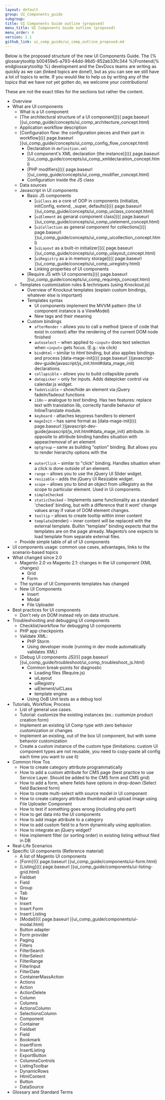 ```yaml
---
layout: default
group: UI_Components_guide
subgroup:
title: UI Components Guide outline (proposed)
menu_title: UI Components Guide outline (proposed)
menu_order: 4
version: 2.1
github_link: ui_comp_guide/ui_comp_outline_proposed.md
---
```


Below is the proposed structure of the new UI Components Guide. The {% glossarytooltip b00459e5-a793-44dd-98d5-852ab33fc344 %}Frontend{% endglossarytooltip %} development and the DevDocs teams are writing as quickly as we can (linked topics are done!), but as you can see we still have a lot of topics to write.
If you would like to help us by writing any of the topics that we have not yet gotten do, we welcome your contributions!

<div class="bs-callout bs-callout-info" id="info">
<p>These are not the exact titles for the sections but rather the content.</p>
</div>

- Overview
- What are UI components
	- What is a UI component
	- [The architectural structure of a UI component]({{ page.baseurl }}ui_comp_guide/concepts/ui_comp_architecture_concept.html)
	- Application workflow description
	- [Configuration flow: the configuration pieces and their part in workflow]({{ page.baseurl }}ui_comp_guide/concepts/ui_comp_config_flow_concept.html)
		- Declaration in `definition.xml`
		- [UI component's XML declaration (the instance)]({{ page.baseurl }}ui_comp_guide/concepts/ui_comp_xmldeclaration_concept.html)
		- [PHP modifiers]({{ page.baseurl }}ui_comp_guide/concepts/ui_comp_modifier_concept.html)
		- Configuration inside the JS class
	- Data sources
	- Javascript in UI components
		- Basic JS components
			- [`uiClass` as a core of OOP in components (initialize, initConfig, extend, _super, defaults)]({{ page.baseurl }}ui_comp_guide/concepts/ui_comp_uiclass_concept.html)
			- [`uiElement` as genaral component class]({{ page.baseurl }}ui_comp_guide/concepts/ui_comp_uielement_concept.html)
			- [`uiCollection` as general component for collections]({{ page.baseurl }}ui_comp_guide/concepts/ui_comp_uicollection_concept.html)
			- [`uiLayout`  as a built-in initializer]({{ page.baseurl }}ui_comp_guide/concepts/ui_comp_uilayout_concept.html)
			- [`uiRegistry`  as a in memory storage]({{ page.baseurl }}ui_comp_guide/concepts/ui_comp_uiregistry.html)
			- Linking properties of UI components
		- [Require JS with UI components]({{ page.baseurl }}ui_comp_guide/concepts/ui_comp_requirejs_concept.html)
	- Templates customization rules & techniques (using Knockout.js)
		- Overview of Knockout templates (explain custom bindings, whatever else is important)
		- Templates syntax
			- UI components implement the MVVM pattern (the UI component instance is a ViewModel)
			- New tags and their meaning
		- Custom bindings
			- `afterRender` – allows you to call a method (piece of code that exist in context) after the  rendering of the current DOM node finished
			- `autoselect` – when applied to `<input>` does text selection when `<input>` gets focus. (E.g.: via click)
			- `bindHtml` – similar to _html_ binding, but also applies bindings and process [data-mage-init]({{ page.baseurl }}javascript-dev-guide/javascript/js_init.html#data_mage_init) declarations.
			- `collapsible` – allows you to build collapsible panels
			- `datepicker` – only for inputs. Adds datepicker control via calendar.js widget.
			- `fadeVisible` – show/hide an element via jQuery fadeIn/fadeout functions
			- `i18n` – analogue to _text_ binding. Has two features: replace text with translation lib, correctly handle behavior of InlineTranslate module.
			- `keyboard` - attaches keypress handlers to element
			- `mageInit` – has same format as [data-mage-init]({{ page.baseurl }}javascript-dev-guide/javascript/js_init.html#data_mage_init) attribute. In opposite to attribute binding handles situation with appear/removal of an element
			- `optgroup` – same as building "option" binding. But allows you to render hierarchy options with the <optgroup> tag.
			- `outerClick` – similar to "click" binding. Handles situation when a click is done outside of an element.
			- `range` – allows you to use the jQuery UI Slider widget.
			- `resizable` – adds the jQuery UI Resizable widget.
			- `scope` – allows you to bind an object from uiRegistry as the scope to particular element. Used in Ui components.
			- `simpleChecked`
			- `staticChecked` - Implements same functionality as a standard 'checked' binding, but with a difference that it wont' change values array if value of DOM element changes.
			- `tooltip` – allows to create tooltip within inner content
			- `template`(render) – inner content will be replaced with the external template. Builtin "template" binding expects that the templates are on the page already. Magento’s one expects to load template from separate external files.
	- Provide simple table of all of UI сomponents
- UI components usage: common use cases, advantages, links to the scenario-based topics
- What changed since 2.0
	- Magento 2.0 vs Magento 2.1: changes in the UI component (XML changes)
		- Grid
		- Form
	- The syntax of UI Components templates has changed
	- New UI Components
		- Insert
		- Modal
		- File Uploader
- Best practices for UI components
	-  Don't rely on DOM instead rely on data structure.
-  Troubleshooting and debugging UI components
	-  Checklist/workflow for debugging UI components
	-  PHP app checkpoints
	-  Validate XML:
		-  PHP Storm
		-  Using developer mode (running in dev mode automatically validates XML)
	-  [Debug UI components JS]({{ page.baseurl }}ui_comp_guide/troubleshoot/ui_comp_troubleshoot_js.html)
		-  Common break-points for diagnostic
			-  Loading files (Require.js)
			-  uiLayout
			-  uiRegistry
			-  uiElement/uiCLass
			-  template engine
		-  Using OoB Unit tests as a debug tool
-  Tutorials, Workflow, Process
	-  List of general use cases.
	-  Tutorial: customize the existing instances (ex.: customize product creation form)
	-  Implement an existing UI Comp type with zero behavior customization or changes
	-  Implement an existing, out of the box UI component, but with some behavior customization
	-  Create a custom instance of the custom type (limitations: custom UI component types are not reusable, you need to copy-paste all config each time you want to use it)
-  Common How Tos
	-  How to create category attribute programmatically
	-  How to add a custom attribute for CMS page (best practice to use Service Layer. Should be added to the CMS form and CMS grid)
	-  How to add a form, where fields have options in drop-down (Select field Backend form)
	-  How to create multi-select with source model in UI component
	-  How to create category attribute thumbnail and upload image using File Uploader Component
	-  How to test if something goes wrong (including php part)
	-  How to get data into the UI components
	-  How to add image attribute to a category
	-  How to add custom field to a form dynamically using application.
	-  How to integrate an jQuery widget?
	-  How implement filter (or sorting order) in existing listing without filed in DB
-  Real-Life Scenarios
-  Specific UI сomponents (Reference material)
	-  A list of Magento UI components
	-  [Form]({{ page.baseurl }}ui_comp_guide/components/ui-form.html)
	-  [Listing]({{ page.baseurl }}ui_comp_guide/components/ui-listing-grid.html)
	-  Fieldset
	-  Field
	-  Group
	-  Tab
	-  Nav
	-  Insert
	-  Insert Form
	-  Insert Listing
	-  [Modal]({{ page.baseurl }}ui_comp_guide/components/ui-modal.html)
	-  Button adapter
	-  Form provider
	-  Paging
	-  Filters
	-  FilterSearch
	-  FilterSelect
	-  FilterRange
	-  FilterInput
	-  FilterDate
	-  ContainerMassAction
	-  Actions
	-  Action
	-  ActionDelete
	-  Column
	-  Columns
	-  ActionsColumn
	-  SelectionsColumn
	-  Component
	-  Container
	-  Fieldset
	-  Field
	-  Bookmark
	-  InsertForm
	-  InsertListing
	-  ExportButton
	-  ColumnsControls
	-  ListingToolbar
	-  DynamicRows
	-  HtmlContent
	-  Button
	-  DataSource
-  Glossary and Standard Terms
